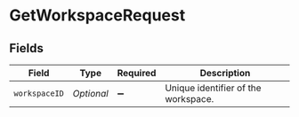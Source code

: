 # GetWorkspaceRequest


## Fields

| Field                               | Type                                | Required                            | Description                         |
| ----------------------------------- | ----------------------------------- | ----------------------------------- | ----------------------------------- |
| `workspaceID`                       | *Optional<String>*                  | :heavy_minus_sign:                  | Unique identifier of the workspace. |